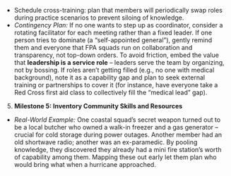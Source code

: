 - Schedule cross-training: plan that members will periodically swap roles during practice scenarios to prevent siloing of knowledge.  
- _Contingency Plan:_ If no one wants to step up as coordinator, consider a rotating facilitator for each meeting rather than a fixed leader. If one person tries to dominate (a “self-appointed general”), gently remind them and everyone that FPA squads run on collaboration and transparency, not top-down orders. To avoid friction, embed the value that **leadership is a service role** – leaders serve the team by organizing, not by bossing. If roles aren’t getting filled (e.g., no one with medical background), note it as a capability gap and plan to seek external training or partnerships to cover it (for instance, have everyone take a Red Cross first aid class to collectively fill the “medical lead” gap).  
5. **Milestone 5: Inventory Community Skills and Resources**  
- _Real-World Example:_ One coastal squad’s secret weapon turned out to be a local butcher who owned a walk-in freezer and a gas generator – crucial for cold storage during power outages. Another member had an old shortwave radio; another was an ex-paramedic. By pooling knowledge, they discovered they already had a mini fire station’s worth of capability among them. Mapping these out early let them plan who would bring what when a hurricane approached.